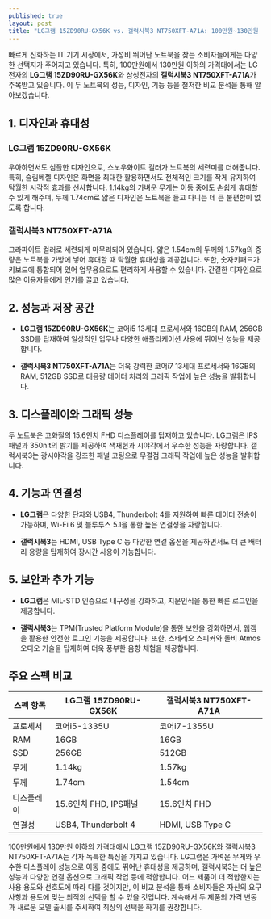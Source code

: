 ```yaml
---
published: true
layout: post
title: "LG그램 15ZD90RU-GX56K vs. 갤럭시북3 NT750XFT-A71A: 100만원~130만원 이하 노트북 비교 분석"
---
```


빠르게 진화하는 IT 기기 시장에서, 가성비 뛰어난 노트북을 찾는 소비자들에게는 다양한 선택지가 주어지고 있습니다. 특히, 100만원에서 130만원 이하의 가격대에서는 LG전자의 **LG그램 15ZD90RU-GX56K**와 삼성전자의 **갤럭시북3 NT750XFT-A71A**가 주목받고 있습니다. 이 두 노트북의 성능, 디자인, 기능 등을 철저한 비교 분석을 통해 알아보겠습니다.

## 1. 디자인과 휴대성

### LG그램 15ZD90RU-GX56K
우아하면서도 심플한 디자인으로, 스노우화이트 컬러가 노트북의 세련미를 더해줍니다. 특히, 슬림베젤 디자인은 화면을 최대한 활용하면서도 전체적인 크기를 작게 유지하여 탁월한 시각적 효과를 선사합니다. 1.14kg의 가벼운 무게는 이동 중에도 손쉽게 휴대할 수 있게 해주며, 두께 1.74cm로 얇은 디자인은 노트북을 들고 다니는 데 큰 불편함이 없도록 합니다.

### 갤럭시북3 NT750XFT-A71A
그라파이트 컬러로 세련되게 마무리되어 있습니다. 얇은 1.54cm의 두께와 1.57kg의 중량은 노트북을 가방에 넣어 휴대할 때 탁월한 휴대성을 제공합니다. 또한, 숫자키패드가 키보드에 통합되어 있어 업무용으로도 편리하게 사용할 수 있습니다. 간결한 디자인으로 많은 이용자들에게 인기를 끌고 있습니다.

## 2. 성능과 저장 공간

- **LG그램 15ZD90RU-GX56K**는 코어i5 13세대 프로세서와 16GB의 RAM, 256GB SSD를 탑재하여 일상적인 업무나 다양한 애플리케이션 사용에 뛰어난 성능을 제공합니다.

- **갤럭시북3 NT750XFT-A71A**는 더욱 강력한 코어i7 13세대 프로세서와 16GB의 RAM, 512GB SSD로 대용량 데이터 처리와 그래픽 작업에 높은 성능을 발휘합니다.

## 3. 디스플레이와 그래픽 성능

두 노트북은 고화질의 15.6인치 FHD 디스플레이를 탑재하고 있습니다. LG그램은 IPS패널과 350nit의 밝기를 제공하여 색재현과 시야각에서 우수한 성능을 자랑합니다. 갤럭시북3는 광시야각을 강조한 패널 코팅으로 무결점 그래픽 작업에 높은 성능을 발휘합니다.

## 4. 기능과 연결성

- **LG그램**은 다양한 단자와 USB4, Thunderbolt 4를 지원하여 빠른 데이터 전송이 가능하며, Wi-Fi 6 및 블루투스 5.1을 통한 높은 연결성을 자랑합니다.

- **갤럭시북3**는 HDMI, USB Type C 등 다양한 연결 옵션을 제공하면서도 더 큰 배터리 용량을 탑재하여 장시간 사용이 가능합니다.

## 5. 보안과 추가 기능

- **LG그램**은 MIL-STD 인증으로 내구성을 강화하고, 지문인식을 통한 빠른 로그인을 제공합니다.

- **갤럭시북3**는 TPM(Trusted Platform Module)을 통한 보안을 강화하면서, 웹캠을 활용한 안전한 로그인 기능을 제공합니다. 또한, 스테레오 스피커와 돌비 Atmos 오디오 기술을 탑재하여 더욱 풍부한 음향 체험을 제공합니다.

## 주요 스펙 비교
| 스펙 항목   | LG그램 15ZD90RU-GX56K | 갤럭시북3 NT750XFT-A71A |
|----------|----------------------|----------------------|
| 프로세서   | 코어i5-1335U          | 코어i7-1355U          |
| RAM      | 16GB                 | 16GB                 |
| SSD      | 256GB                | 512GB                |
| 무게      | 1.14kg               | 1.57kg               |
| 두께      | 1.74cm               | 1.54cm               |
| 디스플레이 | 15.6인치 FHD, IPS패널 | 15.6인치 FHD         |
| 연결성    | USB4, Thunderbolt 4  | HDMI, USB Type C     |

100만원에서 130만원 이하의 가격대에서 LG그램 15ZD90RU-GX56K와 갤럭시북3 NT750XFT-A71A는 각자 독특한 특징을 가지고 있습니다. LG그램은 가벼운 무게와 우수한 디스플레이 성능으로 이동 중에도 뛰어난 휴대성을 제공하며, 갤럭시북3는 더 높은 성능과 다양한 연결 옵션으로 그래픽 작업 등에 적합합니다. 어느 제품이 더 적합한지는 사용 용도와 선호도에 따라 다를 것이지만, 이 비교 분석을 통해 소비자들은 자신의 요구 사항과 용도에 맞는 최적의 선택을 할 수 있을 것입니다. 계속해서 두 제품의 가격 변동과 새로운 모델 출시를 주시하여 최상의 선택을 하기를 권장합니다.
